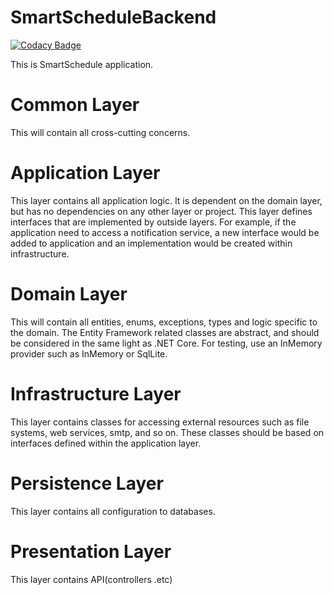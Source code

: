 # SmartScheduleBackend

[![Codacy Badge](https://api.codacy.com/project/badge/Grade/a7b39a1018014af280b67dc948145df2)](https://app.codacy.com/app/pawelhal12/SmartScheduleBackend?utm_source=github.com&utm_medium=referral&utm_content=adambajguz/SmartScheduleBackend&utm_campaign=Badge_Grade_Dashboard)

This is SmartSchedule application.


# Common Layer

This will contain all cross-cutting concerns.

# Application Layer

This layer contains all application logic. It is dependent on the domain layer, but has no dependencies on any other layer or project.
This layer defines interfaces that are implemented by outside layers. 
For example, if the application need to access a notification service, a new interface would be added to application and an implementation would be created within infrastructure.

# Domain Layer

This will contain all entities, enums, exceptions, types and logic specific to the domain.
The Entity Framework related classes are abstract, and should be considered in the same light as .NET Core.
For testing, use an InMemory provider such as InMemory or SqlLite.

# Infrastructure Layer

This layer contains classes for accessing external resources such as file systems, web services, smtp, and so on.
These classes should be based on interfaces defined within the application layer.

# Persistence Layer

This layer contains all configuration to databases.

# Presentation Layer

This layer contains API(controllers .etc)
